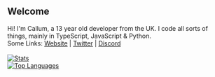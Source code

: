 ## Welcome
Hi! I'm Callum, a 13 year old developer from the UK. I code all sorts of things, mainly in TypeScript, JavaScript & Python.
<br>
Some Links:
[Website](https://cxllm.xyz/) | [Twitter](https://twitter.com/CX11M) | [Discord](https://discord.com/users/536949735299219467)
<br>
<br>
[![Stats](https://github-readme-stats.vercel.app/api?username=cxllm&show_icons=true&theme=algolia&count_private=true)](https://github.com/cxllm)
<br>
[![Top Languages](https://github-readme-stats.vercel.app/api/top-langs/?username=cxllm&theme=algolia&card_width=495)](https://github.com/cxllm)
